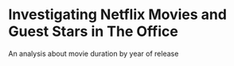 # Investigating Netflix Movies and Guest Stars in The Office

An analysis about movie duration by year of release
